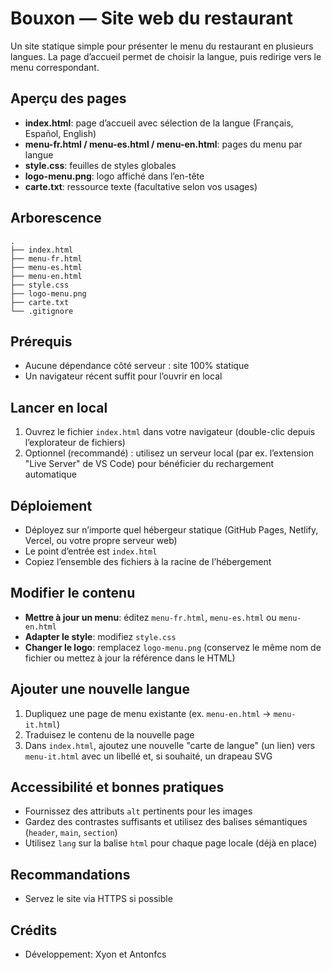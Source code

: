 # Bouxon — Site web du restaurant

Un site statique simple pour présenter le menu du restaurant en plusieurs langues. La page d’accueil permet de choisir la langue, puis redirige vers le menu correspondant.

## Aperçu des pages
- **index.html**: page d’accueil avec sélection de la langue (Français, Español, English)
- **menu-fr.html / menu-es.html / menu-en.html**: pages du menu par langue
- **style.css**: feuilles de styles globales
- **logo-menu.png**: logo affiché dans l’en-tête
- **carte.txt**: ressource texte (facultative selon vos usages)

## Arborescence
```text
.
├── index.html
├── menu-fr.html
├── menu-es.html
├── menu-en.html
├── style.css
├── logo-menu.png
├── carte.txt
└── .gitignore
```

## Prérequis
- Aucune dépendance côté serveur : site 100% statique
- Un navigateur récent suffit pour l’ouvrir en local

## Lancer en local
1. Ouvrez le fichier `index.html` dans votre navigateur (double-clic depuis l’explorateur de fichiers)
2. Optionnel (recommandé) : utilisez un serveur local (par ex. l’extension "Live Server" de VS Code) pour bénéficier du rechargement automatique

## Déploiement
- Déployez sur n’importe quel hébergeur statique (GitHub Pages, Netlify, Vercel, ou votre propre serveur web)
- Le point d’entrée est `index.html`
- Copiez l’ensemble des fichiers à la racine de l’hébergement

## Modifier le contenu
- **Mettre à jour un menu**: éditez `menu-fr.html`, `menu-es.html` ou `menu-en.html`
- **Adapter le style**: modifiez `style.css`
- **Changer le logo**: remplacez `logo-menu.png` (conservez le même nom de fichier ou mettez à jour la référence dans le HTML)

## Ajouter une nouvelle langue
1. Dupliquez une page de menu existante (ex. `menu-en.html` → `menu-it.html`)
2. Traduisez le contenu de la nouvelle page
3. Dans `index.html`, ajoutez une nouvelle "carte de langue" (un lien) vers `menu-it.html` avec un libellé et, si souhaité, un drapeau SVG

## Accessibilité et bonnes pratiques
- Fournissez des attributs `alt` pertinents pour les images
- Gardez des contrastes suffisants et utilisez des balises sémantiques (`header`, `main`, `section`)
- Utilisez `lang` sur la balise `html` pour chaque page locale (déjà en place)

## Recommandations
- Servez le site via HTTPS si possible

## Crédits
- Développement: Xyon et Antonfcs
